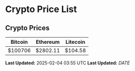 # Crypto Price List

## Crypto Prices
| Bitcoin | Ethereum | Litecoin |
| ------- | -------- | -------- |
| $100706 | $2802.11 | $104.58 |
**Last Updated:** 2025-02-04 03:55 UTC
**Last Updated:** $DATE$

